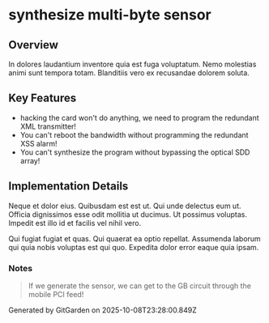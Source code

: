 # synthesize multi-byte sensor

## Overview
In dolores laudantium inventore quia est fuga voluptatum. Nemo molestias animi sunt tempora totam. Blanditiis vero ex recusandae dolorem soluta.

## Key Features
- hacking the card won't do anything, we need to program the redundant XML transmitter!
- You can't reboot the bandwidth without programming the redundant XSS alarm!
- You can't synthesize the program without bypassing the optical SDD array!

## Implementation Details
Neque et dolor eius. Quibusdam est est ut. Qui unde delectus eum ut. Officia dignissimos esse odit mollitia ut ducimus. Ut possimus voluptas. Impedit est illo id et facilis vel nihil vero.
 Qui fugiat fugiat et quas. Qui quaerat ea optio repellat. Assumenda laborum qui quia nobis voluptas est qui quo. Expedita dolor error eaque quia ipsam.

### Notes
> If we generate the sensor, we can get to the GB circuit through the mobile PCI feed!

Generated by GitGarden on 2025-10-08T23:28:00.849Z